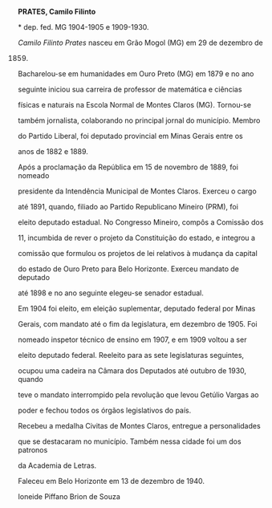 **PRATES, Camilo Filinto**



\* dep. fed. MG 1904-1905 e 1909-1930.



*Camilo Filinto Prates* nasceu em Grão Mogol (MG) em 29 de dezembro de

1859.



Bacharelou-se em humanidades em Ouro Preto (MG) em 1879 e no ano

seguinte iniciou sua carreira de professor de matemática e ciências

físicas e naturais na Escola Normal de Montes Claros (MG). Tornou-se

também jornalista, colaborando no principal jornal do município. Membro

do Partido Liberal, foi deputado provincial em Minas Gerais entre os

anos de 1882 e 1889.



Após a proclamação da República em 15 de novembro de 1889, foi nomeado

presidente da Intendência Municipal de Montes Claros. Exerceu o cargo

até 1891, quando, filiado ao Partido Republicano Mineiro (PRM), foi

eleito deputado estadual. No Congresso Mineiro, compôs a Comissão dos

11, incumbida de rever o projeto da Constituição do estado, e integrou a

comissão que formulou os projetos de lei relativos à mudança da capital

do estado de Ouro Preto para Belo Horizonte. Exerceu mandato de deputado

até 1898 e no ano seguinte elegeu-se senador estadual.



Em 1904 foi eleito, em eleição suplementar, deputado federal por Minas

Gerais, com mandato até o fim da legislatura, em dezembro de 1905. Foi

nomeado inspetor técnico de ensino em 1907, e em 1909 voltou a ser

eleito deputado federal. Reeleito para as sete legislaturas seguintes,

ocupou uma cadeira na Câmara dos Deputados até outubro de 1930, quando

teve o mandato interrompido pela revolução que levou Getúlio Vargas ao

poder e fechou todos os órgãos legislativos do país.



Recebeu a medalha Civitas de Montes Claros, entregue a personalidades

que se destacaram no município. Também nessa cidade foi um dos patronos

da Academia de Letras.



Faleceu em Belo Horizonte em 13 de dezembro de 1940.



Ioneide Piffano Brion de Souza



